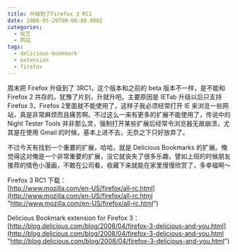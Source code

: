 ```yaml
---
title: 升级到了Firefox 3 RC1
date: 2008-05-20T00:00:00.000Z
categories:
  - 玩艺
  - 网站
tags:
  - delicious-bookmark
  - extension
  - firefox
---
```


周末把 Firefox 升级到了 3RC1，这个版本和之前的 beta 版本不一样，是不能和Firefox 2 共存的。犹豫了片刻，升就升吧。主要原因是 IETab 升级以后只支持Firefox 3，Firefox 2里面就不能使用了，这样子我必须经常打开 IE 来浏览一些网站，真是非常麻烦而且痛苦啊。不过这么一来有更多的扩展不能使用了，传说中的 Night Tester Tools 并非那么灵，强制打开某些扩展后经常令浏览器无故崩溃，尤其是在使用 Gmail 的时候，基本上进不去，无奈之下只好放弃了。

不过今天有找到一个重要的扩展，哈哈，就是 Delicious Bookmarks 的扩展。俺觉得这对俺是一个非常重要的扩展，没它就丧失了很多乐趣，譬如上班的时候朋友推荐的情色小漫画，不敢在公司看，收藏下来就能在家里慢慢欣赏了，多幸福啊～

Firefox 3 RC1 下载：  
[http://www.mozilla.com/en-US/firefox/all-rc.html](http://www.mozilla.com/en-US/firefox/all-rc.html "http://www.mozilla.com/en-US/firefox/all-rc.html")

Delicious Bookmark extension for Firefox 3：  
[http://blog.delicious.com/blog/2008/04/firefox-3-delicious-and-you.html](http://blog.delicious.com/blog/2008/04/firefox-3-delicious-and-you.html "http://blog.delicious.com/blog/2008/04/firefox-3-delicious-and-you.html")
